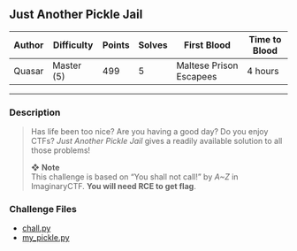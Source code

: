 ## Just Another Pickle Jail

| Author | Difficulty | Points | Solves | First Blood             | Time to Blood |
| ------ | ---------- | ------ | ------ | ----------------------- | ------------- |
| Quasar | Master (5) | 499    | 5      | Maltese Prison Escapees | 4 hours       |

---

### Description

> Has life been too nice? Are you having a good day? Do you enjoy CTFs? *Just Another Pickle Jail* gives a readily available solution to all those problems!
>
> ❖ **Note**  
> This challenge is based on “You shall not call!” by *A~Z* in ImaginaryCTF. **You will need RCE to get flag**.

### Challenge Files

* [chall.py](dist/chall.py)
* [my_pickle.py](dist/my_pickle.py)
